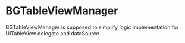 # BGTableViewManager
BGTableViewManager is supposed to simplify logic implementation for UITableView delegate and dataSource
